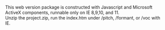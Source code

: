 This web version package is constructed with Javascript and Microsoft ActiveX components, runnable only on IE 8,9,10, and 11.  
Unzip the project.zip, run the index.htm under /pitch, /formant, or /voc with IE. 
